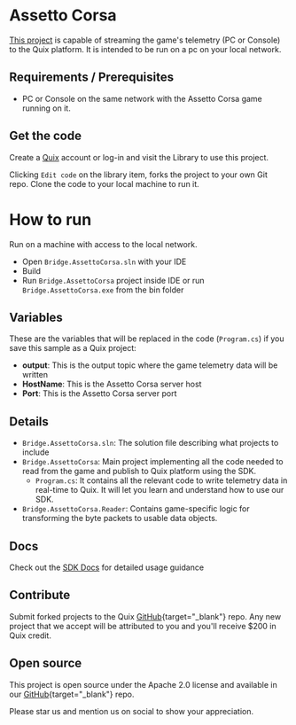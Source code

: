 # Assetto Corsa

[This project](https://github.com/quixio/quix-library/tree/main/csharp/advanced/Bridge.AssettoCorsa) is capable of streaming the game's telemetry (PC or Console) to the Quix platform. It is intended to be run on a pc on your local network.

## Requirements / Prerequisites

 - PC or Console on the same network with the Assetto Corsa game running on it.

## Get the code

Create a [Quix](https://portal.platform.quix.ai/self-sign-up?xlink=github) account or log-in and visit the Library to use this project.

Clicking `Edit code` on the library item, forks the project to your own Git repo. Clone the code to your local machine to run it.

# How to run

Run on a machine with access to the local network.

- Open `Bridge.AssettoCorsa.sln` with your IDE
- Build
- Run `Bridge.AssettoCorsa` project inside IDE or run `Bridge.AssettoCorsa.exe` from the bin folder

## Variables

These are the variables that will be replaced in the code (`Program.cs`) if you save this sample as a Quix project:

- **output**: This is the output topic where the game telemetry data will be written
- **HostName**: This is the Assetto Corsa server host
- **Port**: This is the Assetto Corsa server port

## Details

- `Bridge.AssettoCorsa.sln`: The solution file describing what projects to include
- `Bridge.AssettoCorsa`: Main project implementing all the code needed to read from the game and publish to Quix platform using the SDK. 
  - `Program.cs`: It contains all the relevant code to write telemetry data in real-time to Quix. It will let you learn and understand how to use our SDK.
- `Bridge.AssettoCorsa.Reader`: Contains game-specific logic for transforming the byte packets to usable data objects.

## Docs

Check out the [SDK Docs](https://docs.quix.io/sdk-intro.html) for detailed usage guidance

## Contribute

Submit forked projects to the Quix [GitHub](https://github.com/quixio/quix-library){target="_blank"} repo. Any new project that we accept will be attributed to you and you'll receive $200 in Quix credit.

## Open source

This project is open source under the Apache 2.0 license and available in our [GitHub](https://github.com/quixio/quix-library){target="_blank"} repo.

Please star us and mention us on social to show your appreciation.